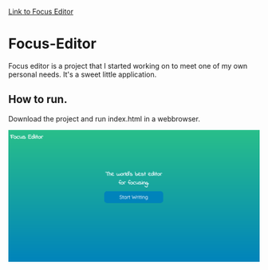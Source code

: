 [Link to Focus Editor](https://sethconnell.github.io/Focus-Editor/)

# Focus-Editor
Focus editor is a project that I started working on to meet one of my own personal needs. It's a sweet little application.

## How to run.
Download the project and run index.html in a webbrowser.

![Thumbnail of application.](https://github.com/SethConnell/Focus-Editor/blob/master/picky.png)
